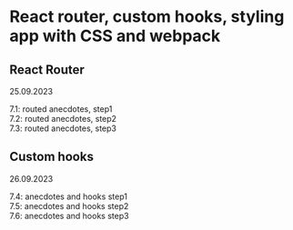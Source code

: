 # React router, custom hooks, styling app with CSS and webpack  

## React Router  

25.09.2023  

7.1: routed anecdotes, step1  
7.2: routed anecdotes, step2  
7.3: routed anecdotes, step3  


## Custom hooks

26.09.2023  

7.4: anecdotes and hooks step1  
7.5: anecdotes and hooks step2  
7.6: anecdotes and hooks step3  









